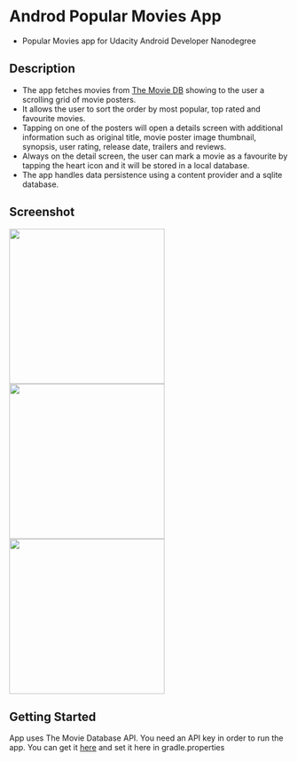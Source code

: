 # Androd Popular Movies App
- Popular Movies app for Udacity Android Developer Nanodegree
## Description
- The app fetches movies from <a href="https://www.themoviedb.org" target="_blank">The Movie DB</a> showing to the user a scrolling grid of movie posters. 
- It allows the user to sort the order by most popular, top rated and favourite movies. 
- Tapping on one of the posters will open a details screen with additional information such as original title, movie poster image thumbnail, synopsis, user rating, release date, trailers and reviews. 
- Always on the detail screen, the user can mark a movie as a favourite by tapping the heart icon and it will be stored in a local database. 
- The app handles data persistence using a content provider and a sqlite database.
## Screenshot
<img src="https://github.com/simoneconigliaro/android_movies/blob/master/Screenshot_1563301244.png" width="280"/> <img src="https://github.com/simoneconigliaro/android_movies/blob/master/Screenshot_1563301376.png" width="280"/> <img src="https://github.com/simoneconigliaro/android_movies/blob/master/Screenshot_1563301425.png" width="280"/>
## Getting Started
App uses The Movie Database API. You need an API key in order to run the app. You can get it <a href="https://www.themoviedb.org/account/signup?language=en-EN" target="_blank">here</a> and set it here in gradle.properties

